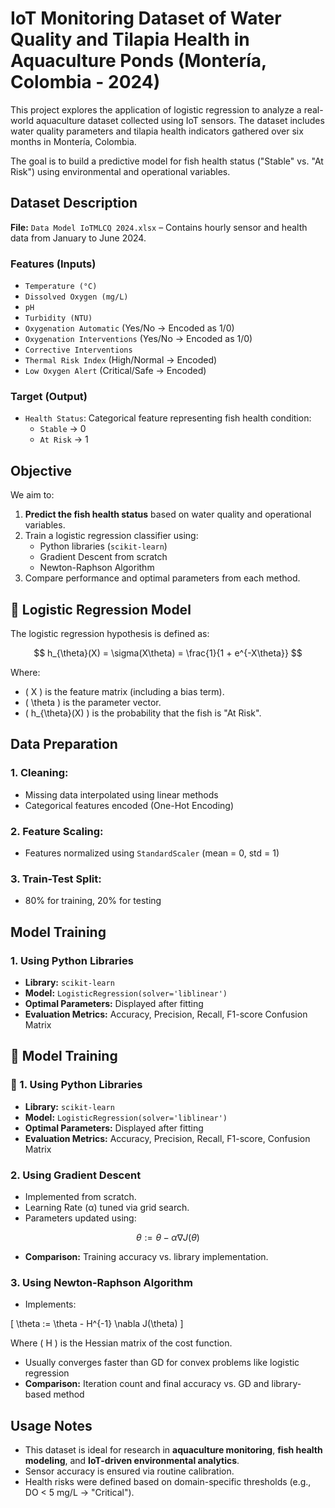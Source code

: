 # IoT Monitoring Dataset of Water Quality and Tilapia Health in Aquaculture Ponds (Montería, Colombia - 2024)

This project explores the application of logistic regression to analyze a real-world aquaculture dataset collected using IoT sensors. The dataset includes water quality parameters and tilapia health indicators gathered over six months in Montería, Colombia.

The goal is to build a predictive model for fish health status ("Stable" vs. "At Risk") using environmental and operational variables.

## Dataset Description

**File:** `Data Model IoTMLCQ 2024.xlsx` – Contains hourly sensor and health data from January to June 2024.

### Features (Inputs)
- `Temperature (°C)`
- `Dissolved Oxygen (mg/L)`
- `pH`
- `Turbidity (NTU)`
- `Oxygenation Automatic` (Yes/No → Encoded as 1/0)
- `Oxygenation Interventions` (Yes/No → Encoded as 1/0)
- `Corrective Interventions`
- `Thermal Risk Index` (High/Normal → Encoded)
- `Low Oxygen Alert` (Critical/Safe → Encoded)

### Target (Output)
- `Health Status`: Categorical feature representing fish health condition:
  - `Stable` → 0
  - `At Risk` → 1

## Objective

We aim to:

1. **Predict the fish health status** based on water quality and operational variables.
2. Train a logistic regression classifier using:
   - Python libraries (`scikit-learn`)
   - Gradient Descent from scratch
   - Newton-Raphson Algorithm
3. Compare performance and optimal parameters from each method.

## 📐 Logistic Regression Model

The logistic regression hypothesis is defined as:

$$
h_{\theta}(X) = \sigma(X\theta) = \frac{1}{1 + e^{-X\theta}}
$$

Where:
- \( X \) is the feature matrix (including a bias term).
- \( \theta \) is the parameter vector.
- \( h_{\theta}(X) \) is the probability that the fish is "At Risk".

## Data Preparation

### 1. Cleaning:
- Missing data interpolated using linear methods
- Categorical features encoded (One-Hot Encoding)

### 2. Feature Scaling:
- Features normalized using `StandardScaler` (mean = 0, std = 1)

### 3. Train-Test Split:
- 80% for training, 20% for testing

## Model Training

### 1. Using Python Libraries

- **Library:** `scikit-learn`
- **Model:** `LogisticRegression(solver='liblinear')`
- **Optimal Parameters:** Displayed after fitting
- **Evaluation Metrics:** Accuracy, Precision, Recall, F1-score Confusion Matrix

## 🧪 Model Training

### 🔹 1. Using Python Libraries
- **Library:** `scikit-learn`
- **Model:** `LogisticRegression(solver='liblinear')`
- **Optimal Parameters:** Displayed after fitting
- **Evaluation Metrics:** Accuracy, Precision, Recall, F1-score, Confusion Matrix

### 2. Using Gradient Descent
- Implemented from scratch.
- Learning Rate (α) tuned via grid search.
- Parameters updated using:

$$
\theta := \theta - \alpha \nabla J(\theta)
$$

- **Comparison:** Training accuracy vs. library implementation.

### 3. Using Newton-Raphson Algorithm

- Implements:

\[
\theta := \theta - H^{-1} \nabla J(\theta)
\]

Where \( H \) is the Hessian matrix of the cost function.

- Usually converges faster than GD for convex problems like logistic regression
- **Comparison:** Iteration count and final accuracy vs. GD and library-based method

## Usage Notes

- This dataset is ideal for research in **aquaculture monitoring**, **fish health modeling**, and **IoT-driven environmental analytics**.
- Sensor accuracy is ensured via routine calibration.
- Health risks were defined based on domain-specific thresholds (e.g., DO < 5 mg/L → "Critical").
